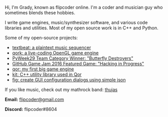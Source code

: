 Hi, I'm Grady, known as flipcoder online.  I'm a coder and musician guy who sometimes blends these hobbies.

I write game engines, music/synthesizer software, and various code libraries and utilities.  Most of my open
source work is in C++ and Python.

Some of my open-source projects:
- [textbeat: a plaintext music sequencer](https://github.com/flipcoder/textbeat)
- [qork: a live-coding OpenGL game engine](https://github.com/flipcoder/qork)
- [PyWeek29 Team Category Winner: "Butterfly Destroyers"](https://github.com/PythonixCoders/PyWeek29)
- [GitHub Game Jam 2016 Featured Game: "Hacking in Progress"](https://github.com/flipcoder/game-off-2016)
- [qor: my first big game engine](https://github.com/flipcoder/qor)
- [kit: C++ utility library used in Qor](https://github.com/flipcoder/kit)
- [fig: create GUI configuration dialogs using simple json](https://github.com/flipcoder/fig)

If you like music, check out my mathrock band: [thujas](https://thujas.net)

**Email:** flipcoder@gmail.com

**Discord:** flipcoder#8604
